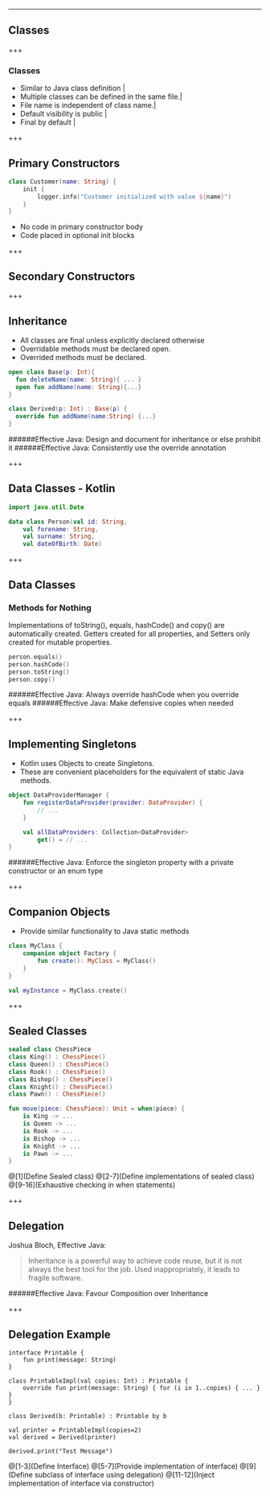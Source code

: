 ---
## Classes

+++
### Classes
- Similar to Java class definition |
- Multiple classes can be defined in the same file.|
- File name is independent of class name.|
- Default visibility is public |
- Final by default |

+++
## Primary Constructors

``` Kotlin
class Customer(name: String) {
    init {
        logger.info("Customer initialized with value ${name}")
    }
}
```

- No code in primary constructor body
- Code placed in optional init blocks

+++
## Secondary Constructors


+++
## Inheritance
- All classes are final unless explicitly declared otherwise
- Overridable methods must be declared open.
- Overrided methods must be declared.

``` Kotlin
open class Base(p: Int){
  fun deleteName(name: String){ ... }
  open fun addName(name: String){...}
}

class Derived(p: Int) : Base(p) {
  override fun addName(name:String) {...}
}
```

######Effective Java: Design and document for inheritance or else prohibit it
######Effective Java: Consistently use the override annotation

+++
## Data Classes - Kotlin

``` Kotlin
import java.util.Date

data class Person(val id: String,
    val forename: String,
    val surname: String,
    val dateOfBirth: Date)
```

+++
## Data Classes
### Methods for Nothing
Implementations of toString(), equals, hashCode() and copy() are automatically created.
Getters created for all properties, and Setters only created for mutable properties.

``` Kotlin
person.equals()
person.hashCode()
person.toString()
person.copy()
```
######Effective Java: Always override hashCode when you override equals
######Effective Java: Make defensive copies when needed

+++
## Implementing Singletons
- Kotlin uses Objects to create Singletons.
- These are convenient placeholders for the equivalent of static Java methods.

``` Kotlin
object DataProviderManager {
    fun registerDataProvider(provider: DataProvider) {
        // ...
    }

    val allDataProviders: Collection<DataProvider>
        get() = // ...
}
```
######Effective Java: Enforce the singleton property with a private constructor or an enum type

+++
## Companion Objects
- Provide similar functionality to Java static methods
``` Kotlin
class MyClass {
    companion object Factory {
        fun create(): MyClass = MyClass()
    }
}

val myInstance = MyClass.create()
```

+++
## Sealed Classes

``` Kotlin
sealed class ChessPiece
class King() : ChessPiece()
class Queen() : ChessPiece()
class Rook() : ChessPiece()
class Bishop() : ChessPiece()
class Knight() : ChessPiece()
class Pawn() : ChessPiece()

fun move(piece: ChessPiece): Unit = when(piece) {
    is King -> ...
    is Queen -> ...
    is Rook -> ...
    is Bishop -> ...
    is Knight -> ...
    is Pawn -> ...
}
```
@[1](Define Sealed class)
@[2-7](Define implementations of sealed class)
@[9-16](Exhaustive checking in when statements)

+++

## Delegation

Joshua Bloch, Effective Java:
>Inheritance is a powerful way to achieve code reuse, but it is not always the best tool for the job. Used inappropriately, it leads to fragile software.

######Effective Java: Favour Composition over Inheritance

+++
## Delegation Example
```
interface Printable {
    fun print(message: String)
}

class PrintableImpl(val copies: Int) : Printable {
    override fun print(message: String) { for (i in 1..copies) { ... } }
}

class Derived(b: Printable) : Printable by b

val printer = PrintableImpl(copies=2)
val derived = Derived(printer)

derived.print("Test Message")
```
@[1-3](Define Interface)
@[5-7](Provide implementation of interface)
@[9](Define subclass of interface using delegation)
@[11-12](Inject implementation of interface via constructor)
